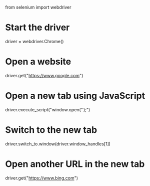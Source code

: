 from selenium import webdriver

# Start the driver
driver = webdriver.Chrome()

# Open a website
driver.get("https://www.google.com")

# Open a new tab using JavaScript
driver.execute_script("window.open('');")

# Switch to the new tab
driver.switch_to.window(driver.window_handles[1])

# Open another URL in the new tab
driver.get("https://www.bing.com")
